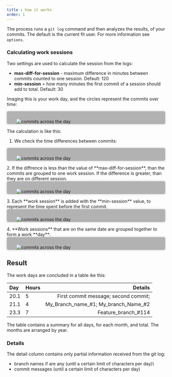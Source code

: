 ```yaml
---
title : how it works
order: 1
--- 
```

 
The process runs a `git log` command and then analyzes the results, of your commits. The default is the current fit user. For more information see `options`.

### Calculating work sessions

Two settings are used to calculate the session from the logs:

- **max-diff-for-session** - maximum difference in minutes between commits counted to one session. Default: 120
- **min-session** = how many minutes the first commit of a session should add to total. Default: 30

Imaging this is your work day, and the circles represent the commits over time:

<div markdown=1 style="border-radius: 5px; box-shadow: 0px 0px 5px 2px #c8c4c469; padding: 10px 30px 0px 30px; background-color: #b2b2b2">

![commits across the day](/assets/img/commit-diagram-1.svg)
</div>

The calculation is like this:

1. We check the time differences between commits:
  <div markdown=1 style="border-radius: 5px; box-shadow: 0px 0px 5px 2px #c8c4c469; padding: 10px 30px 0px 30px; background-color: #b2b2b2">
  
  ![commits across the day](/assets/img/commit-diagram-2.svg)
  </div>
2. If the diffrence is less than the value of **max-diff-for-session**, than the commits are grouped to one work session. If the difference is greater, than they are on different session.
<div markdown=1 style="border-radius: 5px; box-shadow: 0px 0px 5px 2px #c8c4c469; padding: 10px 30px 0px 30px; background-color: #b2b2b2">

![commits across the day](/assets/img/commit-diagram-3.svg)
</div>
3.  Each **work session** is added with the **min-session** value, to represent the time spent before the first commit.  
<div markdown=1 style="border-radius: 5px; box-shadow: 0px 0px 5px 2px #c8c4c469; padding: 10px 30px 0px 30px; background-color: #b2b2b2">

![commits across the day](/assets/img/commit-diagram-4.svg)
</div>
4. **Work sessions** that are on the same date are grouped together to form a work **day**:
<div markdown=1 style="border-radius: 5px; box-shadow: 0px 0px 5px 2px #c8c4c469; padding: 10px 30px 0px 30px; background-color: #b2b2b2">

![commits across the day](/assets/img/commit-diagram-5.svg)
</div>

## Result

The work days are concluded in a table ike this:

| Day  | Hours |                              Details |
|:-----|:------|-------------------------------------:|
| 20.1 | 5     | First commit message; second commit; |
| 21.1 | 4     | My_Branch_name_#1; My_branch_Name_#2 |
| 23.3 | 7     |                  Feature_branch_#114 |

The table contains a summary for all days, for each month, and total. The months are arranged by year.

### Details

The detail column contains only partial information received from the git log:
 
- branch names if are any (until a certain limit of characters per day)\
- commit messages (until a certain limit of characters per day)




